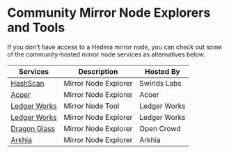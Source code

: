 # Community Mirror Node Explorers and Tools

If you don't have access to a Hedera mirror node, you can check out some of the community-hosted mirror node services as alternatives below.

| Services                                                      | Description          | Hosted By    |
| ------------------------------------------------------------- | -------------------- | ------------ |
| [HashScan](https://hashscan.io/#/mainnet/dashboard)           | Mirror Node Explorer | Swirlds Labs |
| [Acoer](https://hederaexplorer.io/)                           | Mirror Node Explorer | Acoer        |
| [Ledger Works](http://lworks.io/)                             | Mirror Node Tool     | Ledger Works |
| [Ledger Works](https://explore.lworks.io/#/mainnet/dashboard) | Mirror Node Explorer | Ledger Works |
| [Dragon Glass](https://app.dragonglass.me/hedera/home)        | Mirror Node Explorer | Open Crowd   |
| [Arkhia](https://explorer.arkhia.io/#/mainnet/dashboard)      | Mirror Node Explorer | Arkhia       |
